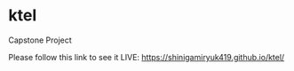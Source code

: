# ktel
Capstone Project

Please follow this link to see it LIVE:
https://shinigamiryuk419.github.io/ktel/
